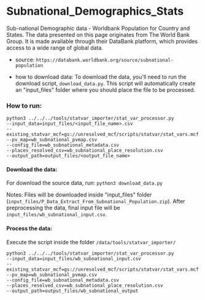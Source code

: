 # Subnational_Demographics_Stats

Sub-national Demographic data - Worldbank Population for Country and States.
The data presented on this page originates from The World Bank Group. It is made available through their DataBank platform, which provides access to a wide range of global data.

- source:  `https://databank.worldbank.org/source/subnational-population`

- how to download data: 
    To download the data, you'll need to run the download script, `download_data.py`. This script will automatically create an "input_files" folder where you should place the file to be processed.

### How to run:

```
python3 ../../../tools/statvar_importer/stat_var_processor.py 
--input_data=input_files/<input_file_name>.csv 
--existing_statvar_mcf=gs://unresolved_mcf/scripts/statvar/stat_vars.mcf 
--pv_map=wb_subnational_pvmap.csv 
--config_file=wb_subnational_metadata.csv 
--places_resolved_csv=wb_subnational_place_resolution.csv 
--output_path=output_files/<output_file_name>
```

#### Download the data: 

For download the source data, run:
`python3 download_data.py`

Notes: 
Files will be downloaded inside "input_files" folder (`input_files/P_Data_Extract_From_Subnational_Population.zip`).
After preprocessing the data, final input file will be `input_files/wb_subnational_input.csv`.

#### Process the data:

Execute the script inside the folder `/data/tools/statvar_importer/`

```
python3 ../../../tools/statvar_importer/stat_var_processor.py 
--input_data=input_files/wb_subnational_input.csv 
--existing_statvar_mcf=gs://unresolved_mcf/scripts/statvar/stat_vars.mcf 
--pv_map=wb_subnational_pvmap.csv 
--config_file=wb_subnational_metadata.csv 
--places_resolved_csv=wb_subnational_place_resolution.csv 
--output_path=output_files/wb_subnational_output
```

